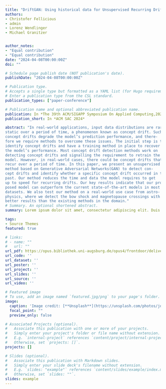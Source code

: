 ```yaml
---
title: "DriftGAN: Using historical data for Unsupervised Recurring Drift Detection"
authors:
- Christofer Fellicious
- admin
- Lorenz Wendlinger
- Michael Granitzer


author_notes:
- "Equal contribution"
- "Equal contribution"
date: "2024-04-08T00:00:00Z"
doi: ""

# Schedule page publish date (NOT publication's date).
publishDate: "2024-04-08T00:00:00Z"

# Publication type.
# Accepts a single type but formatted as a YAML list (for Hugo requirements).
# Enter a publication type from the CSL standard.
publication_types: ["paper-conference"]

# Publication name and optional abbreviated publication name.
publication: In *The 39th ACM/SIGAPP Symposium On Applied Computing,2024*
publication_short: In *ACM SAC 2024*

abstract: "In real-world applications, input data distributions are rarely
static over a period of time, a phenomenon known as concept drift. Such
concept drifts degrade the model’s prediction performance, and there-
fore we require methods to overcome these issues. The initial step is to
identify concept drifts and have a training method in place to recover
the model’s performance. Most concept drift detection methods work on
detecting concept drifts and signalling the requirement to retrain the
model. However, in real-world cases, there could be concept drifts that
recur over a period of time. In this paper, we present an unsupervised
method based on Generative Adversarial Networks(GAN) to detect con-
cept drifts and identify whether a specific concept drift occurred in the
past. Our method reduces the time and data the model requires to get
up to speed for recurring drifts. Our key results indicate that our pro-
posed model can outperform the current state-of-the-art models in most
datasets. We also test our method on a real-world use case from astro-
physics, where we detect the bow shock and magnetopause crossings with
better results than the existing methods in the domain."
# Summary. An optional shortened abstract.
summary: Lorem ipsum dolor sit amet, consectetur adipiscing elit. Duis posuere tellus ac convallis placerat. Proin tincidunt magna sed ex sollicitudin condimentum.

tags:
- Source Themes
featured: true

# links:
# - name: ""
#   url: ""
url_pdf: https://opus.bibliothek.uni-augsburg.de/opus4/frontdoor/deliver/index/docId/44180/file/1772.pdf
url_code: ''
url_dataset: ''
url_poster: ''
url_project: ''
url_slides: ''
url_source: ''
url_video: ''

# Featured image
# To use, add an image named `featured.jpg/png` to your page's folder. 
image:
  caption: 'Image credit: [**Unsplash**](https://unsplash.com/photos/jdD8gXaTZsc)'
  focal_point: ""
  preview_only: false

# Associated Projects (optional).
#   Associate this publication with one or more of your projects.
#   Simply enter your project's folder or file name without extension.
#   E.g. `internal-project` references `content/project/internal-project/index.md`.
#   Otherwise, set `projects: []`.
projects: []

# Slides (optional).
#   Associate this publication with Markdown slides.
#   Simply enter your slide deck's filename without extension.
#   E.g. `slides: "example"` references `content/slides/example/index.md`.
#   Otherwise, set `slides: ""`.
slides: example
---
```

